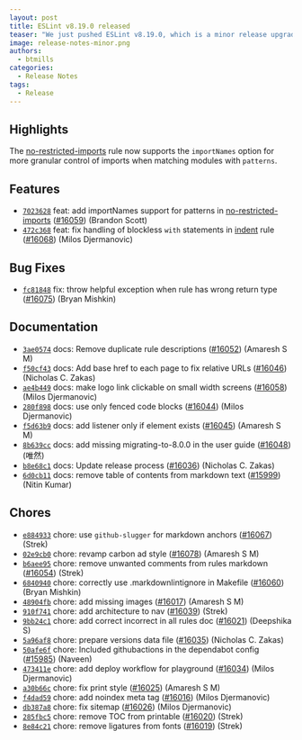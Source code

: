 ```yaml
---
layout: post
title: ESLint v8.19.0 released
teaser: "We just pushed ESLint v8.19.0, which is a minor release upgrade of ESLint. This release adds some new features and fixes several bugs found in the previous release."
image: release-notes-minor.png
authors:
  - btmills
categories:
  - Release Notes
tags:
  - Release
---
```


## Highlights

The [no-restricted-imports](/docs/rules/no-restricted-imports) rule now supports the `importNames` option for more granular control of imports when matching modules with `patterns`.






## Features


* [`7023628`](https://github.com/eslint/eslint/commit/7023628eb3af1bcc0151afab2bf617217fae51b1) feat: add importNames support for patterns in [no-restricted-imports](/docs/rules/no-restricted-imports) ([#16059](https://github.com/eslint/eslint/issues/16059)) (Brandon Scott)
* [`472c368`](https://github.com/eslint/eslint/commit/472c3681364833f697d726abc3c33fbe2663eeb7) feat: fix handling of blockless `with` statements in [indent](/docs/rules/indent) rule ([#16068](https://github.com/eslint/eslint/issues/16068)) (Milos Djermanovic)






## Bug Fixes


* [`fc81848`](https://github.com/eslint/eslint/commit/fc81848238ee0f6ff93615875ea4b8e95dc09249) fix: throw helpful exception when rule has wrong return type ([#16075](https://github.com/eslint/eslint/issues/16075)) (Bryan Mishkin)




## Documentation


* [`3ae0574`](https://github.com/eslint/eslint/commit/3ae0574fc78c4a2b406625e4792cb2859cb9bcb1) docs: Remove duplicate rule descriptions ([#16052](https://github.com/eslint/eslint/issues/16052)) (Amaresh  S M)
* [`f50cf43`](https://github.com/eslint/eslint/commit/f50cf436aaa5dff1273f4753dd3fc6782f95a045) docs: Add base href to each page to fix relative URLs ([#16046](https://github.com/eslint/eslint/issues/16046)) (Nicholas C. Zakas)
* [`ae4b449`](https://github.com/eslint/eslint/commit/ae4b449719d496fd611903d596341ec4c1d81c16) docs: make logo link clickable on small width screens ([#16058](https://github.com/eslint/eslint/issues/16058)) (Milos Djermanovic)
* [`280f898`](https://github.com/eslint/eslint/commit/280f898bff9b809327e4c94cea3632ba95af4485) docs: use only fenced code blocks ([#16044](https://github.com/eslint/eslint/issues/16044)) (Milos Djermanovic)
* [`f5d63b9`](https://github.com/eslint/eslint/commit/f5d63b9e15d9f325ef4953b683cb67133b05e9ea) docs: add listener only if element exists ([#16045](https://github.com/eslint/eslint/issues/16045)) (Amaresh  S M)
* [`8b639cc`](https://github.com/eslint/eslint/commit/8b639ccb2fb0f0a7d7aaee1f1fc2881a237de95d) docs: add missing migrating-to-8.0.0 in the user guide ([#16048](https://github.com/eslint/eslint/issues/16048)) (唯然)
* [`b8e68c1`](https://github.com/eslint/eslint/commit/b8e68c1f7e2b8fa5c108216f74dcd3100aa33b0f) docs: Update release process ([#16036](https://github.com/eslint/eslint/issues/16036)) (Nicholas C. Zakas)
* [`6d0cb11`](https://github.com/eslint/eslint/commit/6d0cb11c6d134896d8920c9bf3cc3e492f0eb8e2) docs: remove table of contents from markdown text ([#15999](https://github.com/eslint/eslint/issues/15999)) (Nitin Kumar)








## Chores


* [`e884933`](https://github.com/eslint/eslint/commit/e88493395b3be2b08e14e9b84d20d2733f78582c) chore: use `github-slugger` for markdown anchors ([#16067](https://github.com/eslint/eslint/issues/16067)) (Strek)
* [`02e9cb0`](https://github.com/eslint/eslint/commit/02e9cb01e7663af3a3fd16725afc7d71e73b9eed) chore: revamp carbon ad style ([#16078](https://github.com/eslint/eslint/issues/16078)) (Amaresh  S M)
* [`b6aee95`](https://github.com/eslint/eslint/commit/b6aee9591ecc2e2f5738ab8bef20faac1e05b5c3) chore: remove unwanted comments from rules markdown ([#16054](https://github.com/eslint/eslint/issues/16054)) (Strek)
* [`6840940`](https://github.com/eslint/eslint/commit/6840940a766d671831d5cee0e3c0e2f4e642632a) chore: correctly use .markdownlintignore in Makefile ([#16060](https://github.com/eslint/eslint/issues/16060)) (Bryan Mishkin)
* [`48904fb`](https://github.com/eslint/eslint/commit/48904fb00fc5001e534034e2e513ca99f3ada35e) chore: add missing images ([#16017](https://github.com/eslint/eslint/issues/16017)) (Amaresh  S M)
* [`910f741`](https://github.com/eslint/eslint/commit/910f741885a18b7744d4125e98e554312bc873eb) chore: add architecture to nav ([#16039](https://github.com/eslint/eslint/issues/16039)) (Strek)
* [`9bb24c1`](https://github.com/eslint/eslint/commit/9bb24c1deb7ab6743080520d11aefe9c6b8b8f2d) chore: add correct incorrect in all rules doc ([#16021](https://github.com/eslint/eslint/issues/16021)) (Deepshika S)
* [`5a96af8`](https://github.com/eslint/eslint/commit/5a96af853dcbe29c9f125a63528f3fec9fc0aae8) chore: prepare versions data file ([#16035](https://github.com/eslint/eslint/issues/16035)) (Nicholas C. Zakas)
* [`50afe6f`](https://github.com/eslint/eslint/commit/50afe6fe8c92a1d5d52415e149d52e1e129c3cc7) chore: Included githubactions in the dependabot config ([#15985](https://github.com/eslint/eslint/issues/15985)) (Naveen)
* [`473411e`](https://github.com/eslint/eslint/commit/473411e61d46c2bbac70e9a66d434d477851d98a) chore: add deploy workflow for playground ([#16034](https://github.com/eslint/eslint/issues/16034)) (Milos Djermanovic)
* [`a30b66c`](https://github.com/eslint/eslint/commit/a30b66c030bf45864784c0550276267e5a146697) chore: fix print style ([#16025](https://github.com/eslint/eslint/issues/16025)) (Amaresh  S M)
* [`f4dad59`](https://github.com/eslint/eslint/commit/f4dad59e5c7e966291d6f8c1456a465ae5629061) chore: add noindex meta tag ([#16016](https://github.com/eslint/eslint/issues/16016)) (Milos Djermanovic)
* [`db387a8`](https://github.com/eslint/eslint/commit/db387a87b23c398ed691ba35bdf3b6aa7dcfe750) chore: fix sitemap ([#16026](https://github.com/eslint/eslint/issues/16026)) (Milos Djermanovic)
* [`285fbc5`](https://github.com/eslint/eslint/commit/285fbc5e6a92c50e1195f252675b599ecd929b9d) chore: remove TOC from printable ([#16020](https://github.com/eslint/eslint/issues/16020)) (Strek)
* [`8e84c21`](https://github.com/eslint/eslint/commit/8e84c2148cc2d25a7076e73233ae41bc1a000a53) chore: remove ligatures from fonts ([#16019](https://github.com/eslint/eslint/issues/16019)) (Strek)
